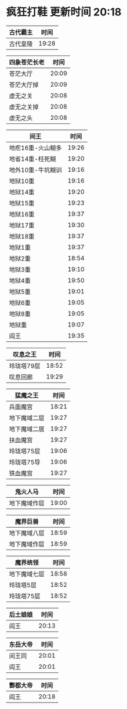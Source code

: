 # 疯狂打鞋 更新时间 20:18

| 古代霸主   | 时间    |
|--------|-------|
| 古代皇陵 | 19:28 |

| 四象苍茫长老   | 时间    |
|--------|-------|
| 苍茫大厅 | 20:09 |
| 苍茫大厅掉 | 20:09 |
| 虚无之关 | 20:08 |
| 虚无之关掉 | 20:08 |
| 虚无之头 | 20:08 |

| 间王   | 时间    |
|--------|-------|
| 地疙16重-火山糊多 | 19:26 |
| 地省14重-枉死糊 | 19:20 |
| 地外10重-牛坑糊训 | 19:16 |
| 地狱10重 | 19:16 |
| 地狱14重 | 19:20 |
| 地狱15重 | 19:23 |
| 地狱16重 | 19:37 |
| 地狱17重 | 19:30 |
| 地狱18重 | 19:37 |
| 地狱1重 | 19:37 |
| 地狱2重 | 18:54 |
| 地狱3重 | 19:10 |
| 地狱4重 | 19:50 |
| 地狱5重 | 19:01 |
| 地狱6重 | 19:05 |
| 地狱8重 | 19:05 |
| 地狱重 | 19:07 |
| 阎王 | 19:35 |

| 叹息之王   | 时间    |
|--------|-------|
| 玲珑塔79层 | 18:52 |
| 叹息回廊 | 19:29 |

| 猛魔之王   | 时间    |
|--------|-------|
| 兵面魔宫 | 18:21 |
| 地下魔域二层 | 19:27 |
| 地下魔域二居 | 19:27 |
| 扶血魔宫 | 19:27 |
| 玲珑塔75层 | 19:06 |
| 玲珑塔75导 | 19:06 |
| 铁血魔宫 | 19:27 |

| 鬼火人马   | 时间    |
|--------|-------|
| 地下魔域作层 | 19:00 |

| 魔界巨兽   | 时间    |
|--------|-------|
| 地下魔域八层 | 18:59 |
| 地下魔域作层 | 18:59 |

| 魔界统领   | 时间    |
|--------|-------|
| 地下魔域七层 | 18:58 |
| 玲珑塔5层 | 18:52 |
| 玲珑塔75层 | 18:52 |

| 后土娘娘   | 时间    |
|--------|-------|
| 阎王 | 20:13 |

| 东岳大帝   | 时间    |
|--------|-------|
| 间王同 | 20:01 |
| 阎王 | 20:01 |

| 酆都大帝   | 时间    |
|--------|-------|
| 阎王 | 20:18 |